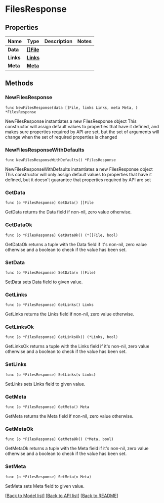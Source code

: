 # FilesResponse

## Properties

Name | Type | Description | Notes
------------ | ------------- | ------------- | -------------
**Data** | [**[]File**](File.md) |  | 
**Links** | [**Links**](Links.md) |  | 
**Meta** | [**Meta**](Meta.md) |  | 

## Methods

### NewFilesResponse

`func NewFilesResponse(data []File, links Links, meta Meta, ) *FilesResponse`

NewFilesResponse instantiates a new FilesResponse object
This constructor will assign default values to properties that have it defined,
and makes sure properties required by API are set, but the set of arguments
will change when the set of required properties is changed

### NewFilesResponseWithDefaults

`func NewFilesResponseWithDefaults() *FilesResponse`

NewFilesResponseWithDefaults instantiates a new FilesResponse object
This constructor will only assign default values to properties that have it defined,
but it doesn't guarantee that properties required by API are set

### GetData

`func (o *FilesResponse) GetData() []File`

GetData returns the Data field if non-nil, zero value otherwise.

### GetDataOk

`func (o *FilesResponse) GetDataOk() (*[]File, bool)`

GetDataOk returns a tuple with the Data field if it's non-nil, zero value otherwise
and a boolean to check if the value has been set.

### SetData

`func (o *FilesResponse) SetData(v []File)`

SetData sets Data field to given value.


### GetLinks

`func (o *FilesResponse) GetLinks() Links`

GetLinks returns the Links field if non-nil, zero value otherwise.

### GetLinksOk

`func (o *FilesResponse) GetLinksOk() (*Links, bool)`

GetLinksOk returns a tuple with the Links field if it's non-nil, zero value otherwise
and a boolean to check if the value has been set.

### SetLinks

`func (o *FilesResponse) SetLinks(v Links)`

SetLinks sets Links field to given value.


### GetMeta

`func (o *FilesResponse) GetMeta() Meta`

GetMeta returns the Meta field if non-nil, zero value otherwise.

### GetMetaOk

`func (o *FilesResponse) GetMetaOk() (*Meta, bool)`

GetMetaOk returns a tuple with the Meta field if it's non-nil, zero value otherwise
and a boolean to check if the value has been set.

### SetMeta

`func (o *FilesResponse) SetMeta(v Meta)`

SetMeta sets Meta field to given value.



[[Back to Model list]](../README.md#documentation-for-models) [[Back to API list]](../README.md#documentation-for-api-endpoints) [[Back to README]](../README.md)


